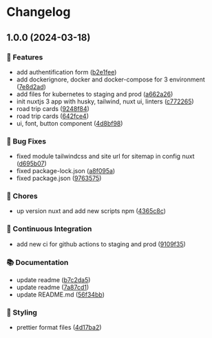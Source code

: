 # Changelog

## 1.0.0 (2024-03-18)


### 🚀 Features

* add authentification form ([b2e1fee](https://github.com/Leoglme/EpiTrip_Frontend/commit/b2e1feed1f85f932baf84a9f2e0cb0d82af2af11))
* add dockerignore, docker and docker-compose for 3 environment ([7e8d2ad](https://github.com/Leoglme/EpiTrip_Frontend/commit/7e8d2ade5135f25c7eb73d5bcfa00b419d92cc20))
* add files for kubernetes to staging and prod ([a662a26](https://github.com/Leoglme/EpiTrip_Frontend/commit/a662a263c1ad0ed6486b591fd7aef4c248c0f596))
* init nuxtjs 3 app with husky, tailwind, nuxt ui, linters ([c772265](https://github.com/Leoglme/EpiTrip_Frontend/commit/c772265cd28dd006569daa911886aded950933f8))
* road trip cards ([9248f84](https://github.com/Leoglme/EpiTrip_Frontend/commit/9248f8410ede62c4baf22b415d0debb103d59692))
* road trip cards ([642fce4](https://github.com/Leoglme/EpiTrip_Frontend/commit/642fce44eda49e00a477ed6991171cbd5384c4ad))
* ui, font, button component ([4d8bf98](https://github.com/Leoglme/EpiTrip_Frontend/commit/4d8bf98e6b057fca0e417457d2c7c8b8ea7549c5))


### 🐛 Bug Fixes

* fixed module tailwindcss and site url for sitemap in config nuxt ([d695b07](https://github.com/Leoglme/EpiTrip_Frontend/commit/d695b07ef63fff701ac4429344de3e816d92a410))
* fixed package-lock.json ([a8f095a](https://github.com/Leoglme/EpiTrip_Frontend/commit/a8f095a28ade9079b537b2ae20fb1e71717546fc))
* fixed package.json ([9763575](https://github.com/Leoglme/EpiTrip_Frontend/commit/97635753f50d7213f0da14d54682cac815d5c028))


### 🧹 Chores

* up version nuxt and add new scripts npm ([4365c8c](https://github.com/Leoglme/EpiTrip_Frontend/commit/4365c8cf3f606fc707e037a9ab79a1f5744b5482))


### 💼 Continuous Integration

* add new ci for github actions to staging and prod ([9109f35](https://github.com/Leoglme/EpiTrip_Frontend/commit/9109f35c83009d2ba6b80680e36689c0fdb9284b))


### 📚 Documentation

* update readme ([b7c2da5](https://github.com/Leoglme/EpiTrip_Frontend/commit/b7c2da538767c03dc672cf21a34a54b95944eb93))
* update readme ([7a87cd1](https://github.com/Leoglme/EpiTrip_Frontend/commit/7a87cd1d0ed45bafd43136e29b0ef96e5553f7dc))
* update README.md ([56f34bb](https://github.com/Leoglme/EpiTrip_Frontend/commit/56f34bbee7b3209ea6f4e9792e3dcb3e29bdcc8f))


### 💄 Styling

* prettier format files ([4d17ba2](https://github.com/Leoglme/EpiTrip_Frontend/commit/4d17ba2bd74e2fe9ea250cb5d01b939f455a45d6))
